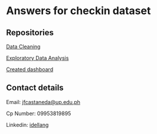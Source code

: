 # Answers for checkin dataset

## Repositories

[Data Cleaning](https://github.com/idellang/CastanedaTM_Ans/tree/master/CleaningData)

[Exploratory Data Analysis](https://github.com/idellang/CastanedaTM_Ans/tree/master/ExploratoryDataAnalysis)

[Created dashboard](https://datastudio.google.com/reporting/a885c084-02bb-462a-b675-bec8e36a7553)


## Contact details

Email: jfcastaneda@up.edu.ph

Cp Number: 09953819895

Linkedin: [idellang](https://www.linkedin.com/in/idelcastaneda/)
